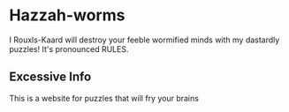 # Hazzah-worms
I Rouxls-Kaard will destroy your feeble wormified minds with my dastardly puzzles! It's pronounced RULES.

## Excessive Info
This is a website for puzzles that will fry your brains
